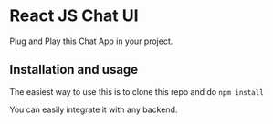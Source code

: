 # React JS Chat UI

Plug and Play this Chat App in your project.

## Installation and usage

The easiest way to use this is to clone this repo and do ``` npm install ```

You can easily integrate it with any backend.
